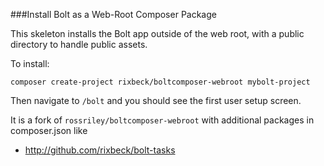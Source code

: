 ###Install Bolt as a Web-Root Composer Package

This skeleton installs the Bolt app outside of the web root, with a public directory to handle
public assets.

To install:

`composer create-project rixbeck/boltcomposer-webroot mybolt-project`


Then navigate to `/bolt` and you should see the first user setup screen.

It is a fork of `rossriley/boltcomposer-webroot` with additional packages in composer.json like

- http://github.com/rixbeck/bolt-tasks
